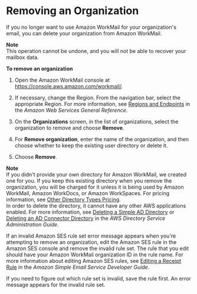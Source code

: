 # Removing an Organization<a name="remove_organization"></a>

If you no longer want to use Amazon WorkMail for your organization's email, you can delete your organization from Amazon WorkMail\. 

**Note**  
This operation cannot be undone, and you will not be able to recover your mailbox data\.

**To remove an organization**

1. Open the Amazon WorkMail console at [https://console\.aws\.amazon\.com/workmail/](https://console.aws.amazon.com/workmail/)\.

1. If necessary, change the Region\. From the navigation bar, select the appropriate Region\. For more information, see [Regions and Endpoints](http://docs.aws.amazon.com/general/latest/gr/index.html?rande.html) in the *Amazon Web Services General Reference*\.

1. On the **Organizations** screen, in the list of organizations, select the organization to remove and choose **Remove**\.

1. For **Remove organization**, enter the name of the organization, and then choose whether to keep the existing user directory or delete it\.

1. Choose **Remove**\.

**Note**  
If you didn't provide your own directory for Amazon WorkMail, we created one for you\. If you keep this existing directory when you remove the organization, you will be charged for it unless it is being used by Amazon WorkMail, Amazon WorkDocs, or Amazon WorkSpaces\. For pricing information, see [Other Directory Types Pricing](https://aws.amazon.com/directoryservice/other-directories-pricing/)\.  
In order to delete the directory, it cannot have any other AWS applications enabled\. For more information, see [Deleting a Simple AD Directory](https://docs.aws.amazon.com/directoryservice/latest/admin-guide/cloud_delete.html) or [Deleting an AD Connector Directory](https://docs.aws.amazon.com/directoryservice/latest/admin-guide/connect_delete.html) in the *AWS Directory Service Administration Guide*\.

If an invalid Amazon SES rule set error message appears when you're attempting to remove an organization, edit the Amazon SES rule in the Amazon SES console and remove the invalid rule set\. The rule that you edit should have your Amazon WorkMail organization ID in the rule name\. For more information about editing Amazon SES rules, see [Editing a Receipt Rule](https://docs.aws.amazon.com/ses/latest/DeveloperGuide/receiving-email-managing-receipt-rules.html#receiving-email-managing-receipt-rules-edit) in the *Amazon Simple Email Service Developer Guide*\.

If you need to figure out which rule set is invalid, save the rule first\. An error message appears for the invalid rule set\. 